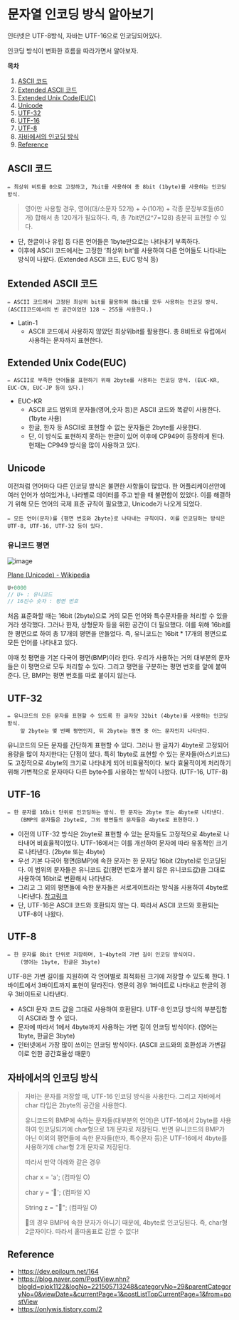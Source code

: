 # 문자열 인코딩 방식 알아보기

인터넷은 UTF-8방식, 자바는 UTF-16으로 인코딩되어있다.

인코딩 방식이 변화한 흐름을 따라가면서 알아보자.

**목차**

1. [ASCII 코드](#ascii-코드)
2. [Extended ASCII 코드](#extended-ascii-코드)
3. [Extended Unix Code(EUC)](#extended-unix-codeeuc)
4. [Unicode](#unicode)
5. [UTF-32](#utf-32)
6. [UTF-16](#utf-16)
7. [UTF-8](#utf-8)
8. [자바에서의 인코딩 방식](#자바에서의-인코딩-방식)
9. [Reference](#Reference)

## ASCII 코드

<aside>
  
    ✏️ 최상위 비트를 0으로 고정하고, 7bit를 사용하여 총 8bit (1byte)를 사용하는 인코딩 방식.

</aside>

> 영어만 사용할 경우,
> 영어(대/소문자 52개) + 수(10개) + 각종 문장부호들(60개) 합해서 총 120개가 필요하다. 즉, 총 7bit면(2^7=128) 충분히 표현할 수 있다.

- 단, 한글이나 유럽 등 다른 언어들은 1byte만으로는 나타내기 부족하다.
- 이후에 ASCII 코드에서는 고정한 ‘최상위 bit’를 사용하여 다른 언어들도 나타내는 방식이 나왔다. (Extended ASCII 코드, EUC 방식 등)

## Extended ASCII 코드

<aside>
  
    ✏️ ASCII 코드에서 고정된 최상위 bit를 활용하여 8bit를 모두 사용하는 인코딩 방식. (ASCII코드에서의 빈 공간이었던 128 ~ 255을 사용한다.)

</aside>

- Latin-1
  - ASCII 코드에서 사용하지 않았던 최상위bit를 활용한다. 총 8비트로 유럽에서 사용하는 문자까지 표현한다.

## Extended Unix Code(EUC)

<aside>
  
    ✏️ ASCII로 부족한 언어들을 표현하기 위해 2byte를 사용하는 인코딩 방식. (EUC-KR, EUC-CN, EUC-JP 등이 있다.)

</aside>

- EUC-KR
  - ASCII 코드 범위의 문자들(영어,숫자 등)은 ASCII 코드와 똑같이 사용한다. (1byte 사용)
  - 한글, 한자 등 ASCII로 표현할 수 없는 문자들은 2byte를 사용한다.
  - 단, 이 방식도 표현하지 못하는 한글이 있어 이후에 CP949이 등장하게 된다. 현재는 CP949 방식을 많이 사용하고 있다.

## Unicode

이전처럼 언어마다 다른 인코딩 방식은 불편한 사항들이 많았다. 한 어플리케이션안에 여러 언어가 섞여있거나, 나라별로 데이터를 주고 받을 때 불편함이 있었다. 이를 해결하기 위해 모든 언어의 국제 표준 규칙이 필요했고, Unicode가 나오게 되었다.

<aside>
  
    ✏️ 모든 언어(문자)를 {평면 번호와 2byte}로 나타내는 규칙이다. 이를 인코딩하는 방식은 UTF-8, UTF-16, UTF-32 등이 있다.

</aside>

### 유니코드 평면

![image](https://user-images.githubusercontent.com/77563814/184873918-2f972a2e-7a50-412e-a214-f0c9700a9401.png)

[Plane (Unicode) - Wikipedia](<https://en.wikipedia.org/wiki/Plane_(Unicode)>)

```java
U+0000
// U+ : 유니코드
// 16진수 숫자 : 평면 번호
```

처음 표준화할 때는 16bit (2byte)으로 거의 모든 언어와 특수문자들을 처리할 수 있을거라 생각했다. 그러나 한자, 상형문자 등을 위한 공간이 더 필요했다. 이를 위해 16bit를 한 평면으로 하여 총 17개의 평면을 만들었다. 즉, 유니코드는 16bit \* 17개의 평면으로 모든 언어를 나타내고 있다.

이때 첫 평면을 기본 다국어 평면(BMP)이라 한다. 우리가 사용하는 거의 대부분의 문자들은 이 평면으로 모두 처리할 수 있다. 그리고 평면을 구분하는 평면 번호를 앞에 붙여준다. 단, BMP는 평면 번호를 따로 붙이지 않는다.

## UTF-32

<aside>
  
    ✏️ 유니코드의 모든 문자를 표현할 수 있도록 한 글자당 32bit (4byte)를 사용하는 인코딩 방식. 
        앞 2byte는 몇 번째 평면인지, 뒤 2byte는 평면 중 어느 문자인지 나타낸다.

</aside>

유니코드의 모든 문자를 간단하게 표현할 수 있다. 그러나 한 글자가 4byte로 고정되어 용량을 많이 차지한다는 단점이 있다. 특히 1byte로 표현할 수 있는 문자들(아스키코드)도 고정적으로 4byte의 크기로 나타내게 되어 비효율적이다.
보다 효율적이게 처리하기 위해 가변적으로 문자마다 다른 byte수를 사용하는 방식이 나왔다. (UTF-16, UTF-8)

## UTF-16

<aside>
  
    ✏️ 한 문자를 16bit 단위로 인코딩하는 방식. 한 문자는 2byte 또는 4byte로 나타낸다. 
        (BMP의 문자들은 2byte로, 그외 평면들의 문자들은 4byte로 표현한다.)

</aside>

- 이전의 UTF-32 방식은 2byte로 표현할 수 있는 문자들도 고정적으로 4byte로 나타내어 비효율적이었다. UTF-16에서는 이를 개선하여 문자에 따라 유동적인 크기로 나타낸다. (2byte 또는 4byte)
- 우선 기본 다국어 평면(BMP)에 속한 문자는 한 문자당 16bit (2byte)로 인코딩된다. 이 범위의 문자들은 유니코드 값(평면 번호가 붙지 않은 유니코드값)을 그대로 사용하여 16bit로 변환해서 나타낸다.
- 그리고 그 외의 평면들에 속한 문자들은 서로게이트라는 방식을 사용하여 4byte로 나타낸다. [참고링크](https://dev.epiloum.net/595)
- 단, UTF-16은 ASCII 코드와 호환되지 않는 다. 따라서 ASCII 코드와 호환되는 UTF-8이 나왔다.

## UTF-8

<aside>
  
    ✏️ 한 문자를 8bit 단위로 저장하며, 1~4byte의 가변 길이 인코딩 방식이다. 
        (영어는 1byte, 한글은 3byte)

</aside>

UTF-8은 가변 길이를 지원하여 각 언어별로 최적화된 크기에 저장할 수 있도록 한다. 1바이트에서 3바이트까지 표현이 달라진다. 영문의 경우 1바이트로 나타내고 한글의 경우 3바이트로 나타낸다.

- ASCII 문자 코드 값을 그대로 사용하여 호환된다. UTF-8 인코딩 방식의 부분집합이 ASCII라 할 수 있다.
- 문자에 따라서 1에서 4byte까지 사용하는 가변 길이 인코딩 방식이다. (영어는 1byte, 한글은 3byte)
- 인터넷에서 가장 많이 쓰이는 인코딩 방식이다. (ASCII 코드와의 호환성과 가변길이로 인한 공간효율성 때문!)

## 자바에서의 인코딩 방식

> 자바는 문자를 저장할 때, UTF-16 인코딩 방식을 사용한다. 그리고 자바에서 char 타입은 2byte의 공간을 사용한다.
>
> 유니코드의 BMP에 속하는 문자들(대부분의 언어)은 UTF-16에서 2byte를 사용하여 인코딩되기에 char형으로 1개 문자로 저장된다.
> 반면 유니코드의 BMP가 아닌 이외의 평면들에 속한 문자들(한자, 특수문자 등)은 UTF-16에서 4byte를 사용하기에 char형 2개 문자로 저장된다.
>
> 따라서 만약 아래와 같은 경우
>
> char x = 'a'; (컴파일 O)
>
> char y = '🧸'; (컴파일 X)
>
> String z = "🧸"; (컴파일 O)
>
> 🧸의 경우 BMP에 속한 문자가 아니기 때문에, 4byte로 인코딩된다. 즉, char형 2글자이다. 따라서 홑따옴표로 감쌀 수 없다!

## Reference

- https://dev.epiloum.net/164
- https://blog.naver.com/PostView.nhn?blogId=pjok1122&logNo=221505713248&categoryNo=29&parentCategoryNo=0&viewDate=&currentPage=1&postListTopCurrentPage=1&from=postView
- https://onlywis.tistory.com/2
